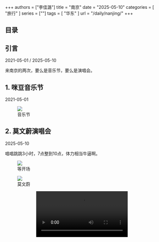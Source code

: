 +++
authors = ["李佳潞"]
title = "南京"
date = "2025-05-10"
categories = [
    "旅行"
]
series = [""]
tags = [
    "华东"
]
url = "/daily/nanjing/"
+++
<!DOCTYPE html>
<html lang="zh-CN">
<head>
    <meta charset="UTF-8">
    <meta name="viewport" content="width=device-width, initial-scale=1.0">
    <link rel="stylesheet" href="/assets/css/styles.css">
    <script src="/assets/js/toc.js"></script>    
</head>
<body>
    <article>
        <nav>
            <h2>目录</h2>
            <ul id="toc">
                <!-- 目录项会在这里动态生成 -->
            </ul>
        </nav>
        <section>
            <h2>引言</h2>
            <p>2021-05-01 / 2025-05-10</p>
            <p>         来南京的两次，要么是音乐节，要么是演唱会。</p>
        </section>
        <section>
            <h2>1. 咪豆音乐节</h2>
            <p>2021-05-01 <i class="fas fa-sun"></i></p>
            <div class="container">
                <div class="image">
                    <figure>
                        <a data-fancybox="gallery" href="https://cdn.heirenlop.com/daily-record/nanjing1.png">
    <img src="https://cdn.heirenlop.com/daily-record/nanjing1.png" loading="lazy">
</a>
                        <figcaption>音乐节</figcaption>
                    </figure>
                </div>
            </div>
        </section>
        <section>
            <h2>2. 莫文蔚演唱会</h2>
            <p>2025-05-10 <i class="fas fa-cloud"></i></p>
            <p>         唱唱跳跳3小时，7点整到10点，体力相当牛逼啊。</p>
            <div class="container">
                <div class="image">
                    <figure>
                        <a data-fancybox="gallery" href="https://cdn.heirenlop.com/daily-record/nanjing2.jpg">
    <img src="https://cdn.heirenlop.com/daily-record/nanjing2.jpg" loading="lazy">
</a>
                        <figcaption>等开场</figcaption>
                    </figure>
                </div>
                </div>
            <div class="container">
                <div class="image">
                    <figure>
                        <a data-fancybox="gallery" href="https://cdn.heirenlop.com/daily-record/nanjing3.jpg">
    <img src="https://cdn.heirenlop.com/daily-record/nanjing3.jpg" loading="lazy">
</a>
                        <figcaption>莫文蔚</figcaption>
                    </figure>
                </div>
                </div>
                <div class="container" style="display: flex; justify-content: center;">
                    <video controls style="max-width:100%; height:auto;">
                        <source src="https://pub-5b6dc435fbf3499ca474b4b6941cb647.r2.dev/nanjing1.mp4" type="video/mp4">
                        您的浏览器不支持 HTML5 视频播放。
                    </video>
                </div>
        </section>
    </article>
</body>
</html>